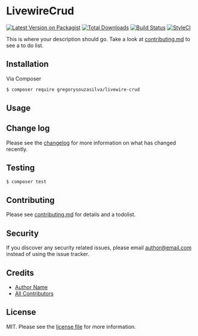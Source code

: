 # LivewireCrud

[![Latest Version on Packagist][ico-version]][link-packagist]
[![Total Downloads][ico-downloads]][link-downloads]
[![Build Status][ico-travis]][link-travis]
[![StyleCI][ico-styleci]][link-styleci]

This is where your description should go. Take a look at [contributing.md](contributing.md) to see a to do list.

## Installation

Via Composer

``` bash
$ composer require gregorysouzasilva/livewire-crud
```

## Usage

## Change log

Please see the [changelog](changelog.md) for more information on what has changed recently.

## Testing

``` bash
$ composer test
```

## Contributing

Please see [contributing.md](contributing.md) for details and a todolist.

## Security

If you discover any security related issues, please email author@email.com instead of using the issue tracker.

## Credits

- [Author Name][link-author]
- [All Contributors][link-contributors]

## License

MIT. Please see the [license file](license.md) for more information.

[ico-version]: https://img.shields.io/packagist/v/gregorysouzasilva/livewire-crud.svg?style=flat-square
[ico-downloads]: https://img.shields.io/packagist/dt/gregorysouzasilva/livewire-crud.svg?style=flat-square
[ico-travis]: https://img.shields.io/travis/gregorysouzasilva/livewire-crud/master.svg?style=flat-square
[ico-styleci]: https://styleci.io/repos/12345678/shield

[link-packagist]: https://packagist.org/packages/gregorysouzasilva/livewire-crud
[link-downloads]: https://packagist.org/packages/gregorysouzasilva/livewire-crud
[link-travis]: https://travis-ci.org/gregorysouzasilva/livewire-crud
[link-styleci]: https://styleci.io/repos/12345678
[link-author]: https://github.com/gregorysouzasilva
[link-contributors]: ../../contributors
